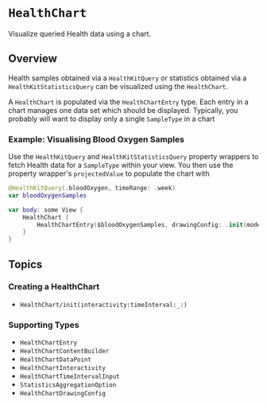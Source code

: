 # ``HealthChart``

Visualize queried Health data using a chart.

## Overview

Health samples obtained via a ``HealthKitQuery`` or statistics obtained via a ``HealthKitStatisticsQuery`` can be visualized using the `HealthChart`.

A ``HealthChart`` is populated via the ``HealthChartEntry`` type.
Each entry in a chart manages one data set which should be displayed.
Typically, you probably will want to display only a single ``SampleType`` in a chart

### Example: Visualising Blood Oxygen Samples

Use the ``HealthKitQuery`` and ``HealthKitStatisticsQuery`` property wrappers to fetch Health data for a ``SampleType`` within your view.
You then use the property wrapper's `projectedValue` to populate the chart with 

```swift
@HealthKitQuery(.bloodOxygen, timeRange: .week)
var bloodOxygenSamples

var body: some View {
    HealthChart {
        HealthChartEntry($bloodOxygenSamples, drawingConfig: .init(mode: .line, color: .blue))
    }
}
```

## Topics

### Creating a HealthChart
- ``HealthChart/init(interactivity:timeInterval:_:)``

### Supporting Types
- ``HealthChartEntry``
- ``HealthChartContentBuilder``
- ``HealthChartDataPoint``
- ``HealthChartInteractivity``
- ``HealthChartTimeIntervalInput``
- ``StatisticsAggregationOption``
- ``HealthChartDrawingConfig``

